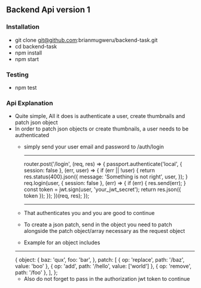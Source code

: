 ## Backend Api version 1
### Installation
- git clone git@github.com:brianmugweru/backend-task.git
- cd backend-task
- npm install
- npm start

### Testing
- npm test

### Api Explanation
- Quite simple, All it does is authenticate a user, create thumbnails and patch json object
- In order to patch json objects or create thumbnails, a user needs to be authenticated
    - simply send your user email and password to /auth/login
        ***
        router.post('/login', (req, res) => {
            passport.authenticate('local', { session: false }, (err, user) => {
                if (err || !user) {
                return res.status(400).json({
                    message: 'Something is not right',
                    user,
                });
                }
                req.login(user, { session: false }, (err) => {
                if (err) {
                    res.send(err);
                }
                const token = jwt.sign(user, 'your_jwt_secret');
                return res.json({ token });
                });
            })(req, res);
        });
        ***
    - That authenticates you and you are good to continue

    - To create a json patch, send in the object you need to patch alongside the patch object/array necessary as the request object
    - Example for an object includes
    ***
    {
      object: {
        baz: 'qux',
        foo: 'bar',
      },
      patch: [
        { op: 'replace', path: '/baz', value: 'boo' },
        { op: 'add', path: '/hello', value: ['world'] },
        { op: 'remove', path: '/foo' },
      ],
    };
    - Also do not forget to pass in the authorization jwt token to continue
